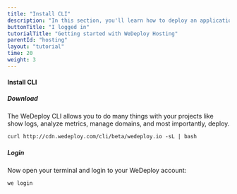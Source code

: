 ```yaml
---
title: "Install CLI"
description: "In this section, you'll learn how to deploy an application using WeDeploy Hosting."
buttonTitle: "I logged in"
tutorialTitle: "Getting started with WeDeploy Hosting"
parentId: "hosting"
layout: "tutorial"
time: 20
weight: 3
---
```


#### Install CLI

##### Download

The WeDeploy CLI allows you to do many things with your projects like show logs, analyze metrics, manage domains, and most importantly, deploy.

```xml
curl http://cdn.wedeploy.com/cli/beta/wedeploy.io -sL | bash
```

##### Login

Now open your terminal and login to your WeDeploy account:

```xml
we login
```
